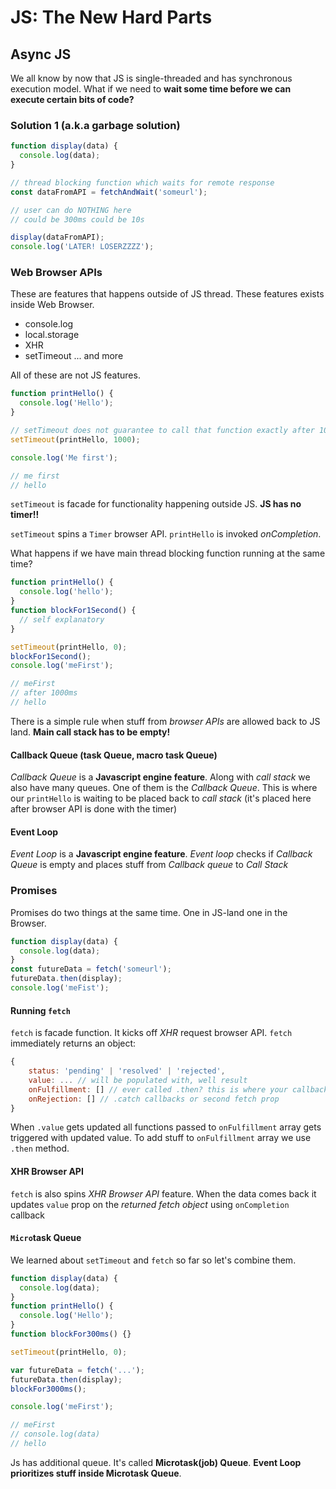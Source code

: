# JS: The New Hard Parts

## Async JS

We all know by now that JS is single-threaded and has synchronous execution model. What if we need to **wait some time before we can execute certain bits of code?**

### Solution 1 (a.k.a garbage solution)

```js
function display(data) {
  console.log(data);
}

// thread blocking function which waits for remote response
const dataFromAPI = fetchAndWait('someurl');

// user can do NOTHING here
// could be 300ms could be 10s

display(dataFromAPI);
console.log('LATER! LOSERZZZZ');
```

### Web Browser APIs

These are features that happens outside of JS thread. These features exists inside Web Browser.

- console.log
- local.storage
- XHR
- setTimeout
  ... and more

All of these are not JS features.

```js
function printHello() {
  console.log('Hello');
}

// setTimeout does not guarantee to call that function exactly after 1000ms. It will be invoked after no less than 1000ms!
setTimeout(printHello, 1000);

console.log('Me first');

// me first
// hello
```

`setTimeout` is facade for functionality happening outside JS. **JS has no timer!!**

`setTimeout` spins a `Timer` browser API. `printHello` is invoked _onCompletion_.

What happens if we have main thread blocking function running at the same time?

```js
function printHello() {
  console.log('hello');
}
function blockFor1Second() {
  // self explanatory
}

setTimeout(printHello, 0);
blockFor1Second();
console.log('meFirst');

// meFirst
// after 1000ms
// hello
```

There is a simple rule when stuff from _browser APIs_ are allowed back to JS land. **Main call stack has to be empty!**

#### Callback Queue (task Queue, macro task Queue)

_Callback Queue_ is a **Javascript engine feature**.
Along with _call stack_ we also have many queues. One of them is the _Callback Queue_. This is where our `printHello` is waiting to be placed back to _call stack_ (it's placed here after browser API is done with the timer)

#### Event Loop

_Event Loop_ is a **Javascript engine feature**.
_Event loop_ checks if _Callback Queue_ is empty and places stuff from _Callback queue_ to _Call Stack_

### Promises

Promises do two things at the same time. One in JS-land one in the Browser.

```js
function display(data) {
  console.log(data);
}
const futureData = fetch('someurl');
futureData.then(display);
console.log('meFist');
```

#### Running `fetch`

`fetch` is facade function. It kicks off _XHR_ request browser API.
`fetch` immediately returns an object:

```js
{
    status: 'pending' | 'resolved' | 'rejected',
    value: ... // will be populated with, well result
    onFulfillment: [] // ever called .then? this is where your callback ends up,
    onRejection: [] // .catch callbacks or second fetch prop
}
```

When `.value` gets updated all functions passed to `onFulfillment` array gets triggered with updated value.
To add stuff to `onFulfillment` array we use `.then` method.

#### XHR Browser API

`fetch` is also spins _XHR Browser API_ feature. When the data comes back it updates `value` prop on the _returned fetch object_ using `onCompletion` callback

#### `Micro`task Queue

We learned about `setTimeout` and `fetch` so far so let's combine them.

```js
function display(data) {
  console.log(data);
}
function printHello() {
  console.log('Hello');
}
function blockFor300ms() {}

setTimeout(printHello, 0);

var futureData = fetch('...');
futureData.then(display);
blockFor3000ms();

console.log('meFirst');

// meFirst
// console.log(data)
// hello
```

Js has additional queue. It's called **Microtask(job) Queue**.
**Event Loop prioritizes stuff inside Microtask Queue**.
